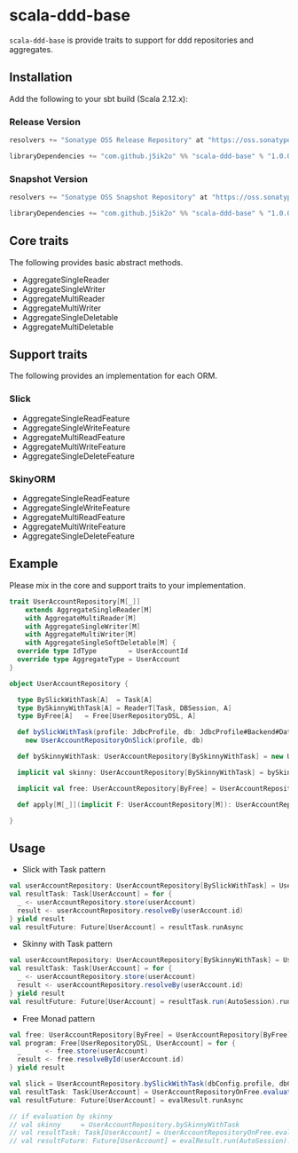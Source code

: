 # scala-ddd-base

`scala-ddd-base` is provide traits to support for ddd repositories and aggregates.

## Installation

Add the following to your sbt build (Scala 2.12.x):

### Release Version

```scala
resolvers += "Sonatype OSS Release Repository" at "https://oss.sonatype.org/content/repositories/releases/"

libraryDependencies += "com.github.j5ik2o" %% "scala-ddd-base" % "1.0.0"
```

### Snapshot Version

```scala
resolvers += "Sonatype OSS Snapshot Repository" at "https://oss.sonatype.org/content/repositories/snapshots/"

libraryDependencies += "com.github.j5ik2o" %% "scala-ddd-base" % "1.0.0-SNAPSHOT"
```

## Core traits

The following provides basic abstract methods.

- AggregateSingleReader
- AggregateSingleWriter
- AggregateMultiReader
- AggregateMultiWriter
- AggregateSingleDeletable
- AggregateMultiDeletable

## Support traits

The following provides an implementation for each ORM.

### Slick

- AggregateSingleReadFeature
- AggregateSingleWriteFeature
- AggregateMultiReadFeature
- AggregateMultiWriteFeature
- AggregateSingleDeleteFeature

### SkinyORM

- AggregateSingleReadFeature
- AggregateSingleWriteFeature
- AggregateMultiReadFeature
- AggregateMultiWriteFeature
- AggregateSingleDeleteFeature


## Example

Please mix in the core and support traits to your implementation.

```scala
trait UserAccountRepository[M[_]]
    extends AggregateSingleReader[M]
    with AggregateMultiReader[M]
    with AggregateSingleWriter[M]
    with AggregateMultiWriter[M]
    with AggregateSingleSoftDeletable[M] {
  override type IdType        = UserAccountId
  override type AggregateType = UserAccount
}

object UserAccountRepository {

  type BySlickWithTask[A]  = Task[A]
  type BySkinnyWithTask[A] = ReaderT[Task, DBSession, A]
  type ByFree[A]   = Free[UserRepositoryDSL, A]

  def bySlickWithTask(profile: JdbcProfile, db: JdbcProfile#Backend#Database): UserAccountRepository[BySlickWithTask] =
    new UserAccountRepositoryOnSlick(profile, db)

  def bySkinnyWithTask: UserAccountRepository[BySkinnyWithTask] = new UserAccountRepositoryOnSkinny

  implicit val skinny: UserAccountRepository[BySkinnyWithTask] = bySkinnyWithTask

  implicit val free: UserAccountRepository[ByFree] = UserAccountRepositoryOnFree

  def apply[M[_]](implicit F: UserAccountRepository[M]): UserAccountRepository[M] = F

}
```

## Usage

- Slick with Task pattern

```scala
val userAccountRepository: UserAccountRepository[BySlickWithTask] = UserAccountRepository.bySlickWithTask(dbConfig.profile, dbConfig.db)
val resultTask: Task[UserAccount] = for {
  _ <- userAccountRepository.store(userAccount)
  result <- userAccountRepository.resolveBy(userAccount.id)
} yield result
val resultFuture: Future[UserAccount] = resultTask.runAsync
```

- Skinny with Task pattern

```scala
val userAccountRepository: UserAccountRepository[BySkinnyWithTask] = UserAccountRepository.bySkinnyWithTask
val resultTask: Task[UserAccount] = for {
  _ <- userAccountRepository.store(userAccount)
  result <- userAccountRepository.resolveBy(userAccount.id)
} yield result
val resultFuture: Future[UserAccount] = resultTask.run(AutoSession).runAsync
```

- Free Monad pattern

```scala
val free: UserAccountRepository[ByFree] = UserAccountRepository[ByFree]
val program: Free[UserRepositoryDSL, UserAccount] = for {
  _      <- free.store(userAccount)
  result <- free.resolveById(userAccount.id)
} yield result

val slick = UserAccountRepository.bySlickWithTask(dbConfig.profile, dbConfig.db)
val resultTask: Task[UserAccount] = UserAccountRepositoryOnFree.evaluate(slick)(program)
val resultFuture: Future[UserAccount] = evalResult.runAsync

// if evaluation by skinny 
// val skinny     = UserAccountRepository.bySkinnyWithTask
// val resultTask: Task[UserAccount] = UserAccountRepositoryOnFree.evaluate(skinny)(program)
// val resultFuture: Future[UserAccount] = evalResult.run(AutoSession).runAsync
```
